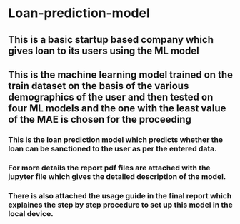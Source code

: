 # Loan-prediction-model

## This is a basic startup based company which gives loan to its users using the ML model

## This is the machine learning model trained on the train dataset on the basis of the various demographics of the user and then tested on four ML models and the one with the least value of the MAE is chosen for the proceeding

### This is the loan prediction model which predicts whether the loan can be sanctioned to the user as per the entered data.

### For more details the report pdf files are attached with the jupyter file which gives the detailed description of the model.
### There is also attached the usage guide in the final report which explaines the step by step procedure to set up this model in the local device.
